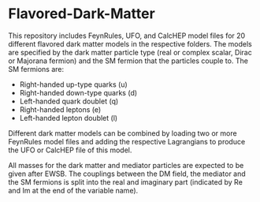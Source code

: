 # Flavored-Dark-Matter

This repository includes FeynRules, UFO, and CalcHEP model files for 20 different flavored dark matter models in the respective folders. The models are specified by the dark matter particle type (real or complex scalar, Dirac or Majorana fermion) and the SM fermion that the particles couple to. The SM fermions are:

- Right-handed up-type quarks (u)
- Right-handed down-type quarks (d)
- Left-handed quark doublet (q)
- Right-handed leptons (e)
- Left-handed lepton doublet (l)

Different dark matter models can be combined by loading two or more FeynRules model files and adding the respective Lagrangians to produce the UFO or CalcHEP file of this model.

All masses for the dark matter and mediator particles are expected to be given after EWSB. The couplings between the DM field, the mediator and the SM fermions is split into the real and imaginary part (indicated by Re and Im at the end of the variable name). 